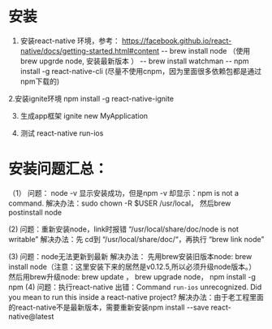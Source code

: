 # 安装
1. 安装react-native 环境，参考： https://facebook.github.io/react-native/docs/getting-started.html#content
  -- brew install node （使用 brew upgrde node, 安装最新版本 ）
  -- brew install watchman
  -- npm install -g react-native-cli (尽量不使用cnpm，因为里面很多依赖包都是通过npm下载的)

2.安装ignite环境
  npm install -g react-native-ignite

3. 生成app框架
  ignite new MyApplication
  
4. 测试
  react-native run-ios

# 安装问题汇总：
 （1） 问题： node -v 显示安装成功，但是npm -v 却显示：npm is not a command.
  解决办法：sudo chown -R $USER /usr/local， 然后brew postinstall node
  
  (2) 问题：重新安装node，link时报错 “/usr/local/share/doc/node is not writable”
  解决办法：先 cd到 “/usr/local/share/doc/“，再执行 “brew link node”
  
  (3) 问题：node无法更新到最新
  解决办法：
  先用brew安装旧版本node:
		brew install node（注意：这里安装下来的居然是v0.12.5,所以必须升级node版本。）
  然后用brew升级node: 
        brew update ，
        brew upgrade node，
        npm install -g npm
  (4) 问题：执行react-native 出错：Command `run-ios` unrecognized. Did you mean to run this inside a react-native project?
  解决办法：由于老工程里面的react-native不是最新版本，需要重新安装npm install --save react-native@latest







